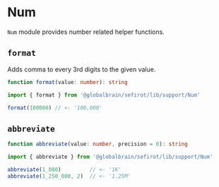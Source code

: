 # Num

`Num` module provides number related helper functions.

## `format`

Adds comma to every 3rd digits to the given value.

```ts
function format(value: number): string
```

```ts
import { format } from '@globalbrain/sefirot/lib/support/Num'

format(100000) // <- '100,000'
```

## `abbreviate`

```ts
function abbreviate(value: number, precision = 0): string
```

```ts
import { abbreviate } from '@globalbrain/sefirot/lib/support/Num'

abbreviate(1_000)         // <- '1K'
abbreviate(1_250_000, 2)  // <- '1.25M'
```
